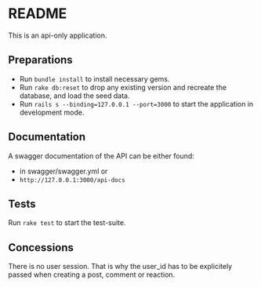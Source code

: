 # README

This is an api-only application.

## Preparations
* Run `bundle install` to install necessary gems.
* Run `rake db:reset` to drop any existing version and recreate the database, and load the seed data.
* Run `rails s --binding=127.0.0.1 --port=3000` to start the application in development mode.

## Documentation
A swagger documentation of the API can be either found:
* in swagger/swagger.yml or
* `http://127.0.0.1:3000/api-docs` 

## Tests
Run `rake test` to start the test-suite.

## Concessions
There is no user session. That is why the user_id has to be explicitely passed when creating a post, comment or reaction.
